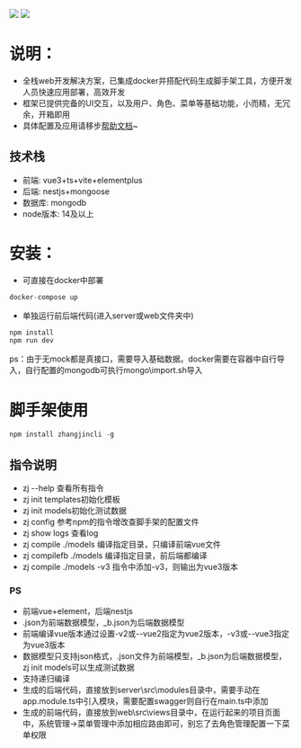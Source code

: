 ![](https://gitee.com/bigjbigj/zj-admin/raw/master/preview/dashboard.png)
![](https://gitee.com/bigjbigj/zj-admin/raw/master/preview/theme.png)

# 说明：
- 全栈web开发解决方案，已集成docker并搭配代码生成脚手架工具，方便开发人员快速应用部署，高效开发
- 框架已提供完备的UI交互，以及用户、角色、菜单等基础功能，小而精，无冗余，开箱即用
- 具体配置及应用请移步[帮助文档](https://bigjbigj.gitee.io/zj-admin-preview/)~

## 技术栈
- 前端: vue3+ts+vite+elementplus
- 后端: nestjs+mongoose
- 数据库: mongodb
- node版本: 14及以上

# 安装：
- 可直接在docker中部署
```javascript
docker-compose up
```
- 单独运行前后端代码(进入server或web文件夹中)
```javascript
npm install
npm run dev
```
ps：由于无mock都是真接口，需要导入基础数据。docker需要在容器中自行导入，自行配置的mongodb可执行mongo\import.sh导入

# 脚手架使用
```javascript
npm install zhangjincli -g
```

## 指令说明
- zj --help 查看所有指令
- zj init templates初始化模板
- zj init models初始化测试数据
- zj config 参考npm的指令增改查脚手架的配置文件
- zj show logs 查看log
- zj compile ./models 编译指定目录，只编译前端vue文件
- zj compilefb ./models 编译指定目录，前后端都编译
- zj compile ./models -v3 指令中添加-v3，则输出为vue3版本

### PS
- 前端vue+element，后端nestjs
- .json为前端数据模型，_b.json为后端数据模型
- 前端编译vue版本通过设置-v2或--vue2指定为vue2版本，-v3或--vue3指定为vue3版本
- 数据模型只支持json格式，.json文件为前端模型，_b.json为后端数据模型，zj init models可以生成测试数据
- 支持递归编译
- 生成的后端代码，直接放到server\src\modules目录中，需要手动在app.module.ts中引入模块，需要配置swagger则自行在main.ts中添加
- 生成的前端代码，直接放到web\src\views目录中，在运行起来的项目页面中，系统管理->菜单管理中添加相应路由即可，别忘了去角色管理配置一下菜单权限
